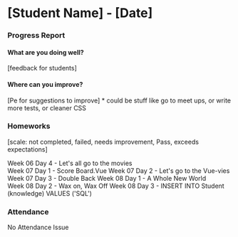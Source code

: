 # [Student Name] - [Date]
### Progress Report

#### What are you doing well?
[feedback for students]

#### Where can you improve?
[Pe for suggestions to improve] * could be stuff like go to meet ups, or write more tests, or cleaner CSS

### Homeworks

[scale: not completed, failed, needs improvement, Pass, exceeds expectations]


Week 06 Day 4 - Let's all go to the movies	
Week 07 Day 1 - Score Board.Vue	
Week 07 Day 2 - Let's go to the Vue-vies	
Week 07 Day 3 - Double Back	
Week 08 Day 1 - A Whole New World	
Week 08 Day 2 - Wax on, Wax Off	
Week 08 Day 3 - INSERT INTO Student (knowledge) VALUES ('SQL')


### Attendance
No Attendance Issue